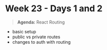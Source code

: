 # Week 23 - Days 1 and 2

> **Agenda:** React Routing
* basic setup
* public vs private routes
* changes to auth with routing